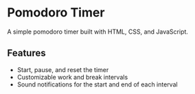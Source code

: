 # Pomodoro Timer
 A simple pomodoro timer built with HTML, CSS, and JavaScript.

 ## Features
 - Start, pause, and reset the timer
 - Customizable work and break intervals
 - Sound notifications for the start and end of each interval
